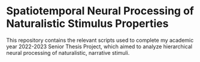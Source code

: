 # Spatiotemporal Neural Processing of Naturalistic Stimulus Properties

This repository contains the relevant scripts used to complete my academic year 2022-2023 Senior Thesis Project, which aimed to analyze hierarchical neural processing of naturalistic, narrative stimuli.
